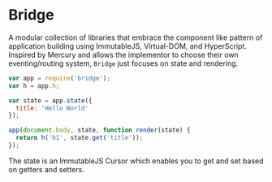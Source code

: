 # Bridge

A modular collection of libraries that embrace the component like pattern of application building using ImmutableJS, Virtual-DOM, and HyperScript.  Inspired by Mercury and allows the implementor to choose their own eventing/routing system, `Bridge` just focuses on state and rendering.

``` js
var app = require('bridge');
var h = app.h;

var state = app.state({
  title: 'Hello World' 
});

app(document.body, state, function render(state) {
  return h('h1', state.get('title'));
});
```

The state is an ImmutableJS Cursor which enables you to get and set based on getters and setters.
